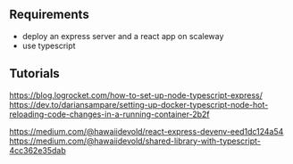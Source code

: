 ## Requirements

- deploy an express server and a react app on scaleway
- use typescript

## Tutorials

https://blog.logrocket.com/how-to-set-up-node-typescript-express/
https://dev.to/dariansampare/setting-up-docker-typescript-node-hot-reloading-code-changes-in-a-running-container-2b2f

https://medium.com/@hawaiidevold/react-express-devenv-eed1dc124a54
https://medium.com/@hawaiidevold/shared-library-with-typescript-4cc362e35dab
